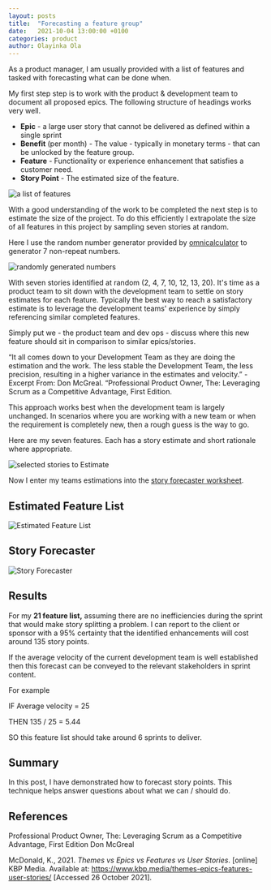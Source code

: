 ```yaml
---
layout: posts
title:  "Forecasting a feature group"
date:   2021-10-04 13:00:00 +0100
categories: product
author: Olayinka Ola
---
```


As a product manager, I am usually provided with a list of features and tasked with forecasting what can be done when.

My first step step is to work with the product & development team to document all proposed epics. The following structure of headings works very well.

- **Epic** - a large user story that cannot be delivered as defined within a single sprint
- **Benefit** (per month) - The value - typically in monetary terms - that can be unlocked by the feature group.
- **Feature** - Functionality or experience enhancement that satisfies a customer need.
- **Story Point** - The estimated size of the feature.

<img src="{{ site.url }}{{ site.baseurl }}/assets/images/feature_list.png" alt="a list of features">

With a good understanding of the work to be completed the next step is to estimate the size of the project. To do this efficiently I extrapolate the size of all features in this project by sampling seven stories at random.

Here I use the random number generator provided by [omnicalculator](https://www.omnicalculator.com/statistics/random-number)  to generator 7 non-repeat numbers.

<img src="{{ site.url }}{{ site.baseurl }}/assets/images/randon_numbers.png" alt="randomly generated numbers">

With seven stories identified at random (2, 4, 7, 10, 12, 13, 20). It's time as a product team to sit down with the development team to settle on story estimates for each feature. Typically the best way to reach a satisfactory estimate is to leverage the development teams' experience by simply referencing similar completed features.

Simply put we - the product team and dev ops - discuss where this new feature should sit in comparison to similar epics/stories.


“It all comes down to your Development Team as they are doing the estimation and the work. The less stable the Development Team, the less precision, resulting in a higher variance in the estimates and velocity.”
    - Excerpt From: Don McGreal. “Professional Product Owner, The: Leveraging Scrum as a Competitive Advantage, First Edition.

This approach works best when the development team is largely unchanged. In scenarios where you are working with a new team or when the requirement is completely new, then a rough guess is the way to go.

Here are my seven features. Each has a story estimate and short rationale where appropriate.

<img src="{{ site.url }}{{ site.baseurl }}/assets/images/selected_stories_to_Estimate.png" alt="selected stories to Estimate">


Now I enter my teams estimations into the [story forecaster worksheet](https://github.com/FocusedObjective/FocusedObjective.Resources/tree/master/Spreadsheets).

## Estimated Feature List

<img src="{{ site.url }}{{ site.baseurl }}/assets/images/Estimation1.png" alt="Estimated Feature List">

## Story Forecaster

<img src="{{ site.url }}{{ site.baseurl }}/assets/images/estimation results.png" alt="Story Forecaster">

## Results

For my **21 feature list,** assuming there are no inefficiencies during the sprint that would make story splitting a problem. I can report to the client or sponsor with a 95% certainty that the identified enhancements will cost around 135 story points.

If the average velocity of the current development team is well established then this forecast can be conveyed to the relevant stakeholders in sprint content.

For example

IF Average velocity = 25

THEN 135 / 25 = 5.44

SO this feature list should take around 6 sprints to deliver.

## Summary
In this post, I have demonstrated how to forecast story points. This technique helps answer questions about what we can / should do.

## References

Professional Product Owner, The: Leveraging Scrum as a Competitive Advantage, First Edition Don McGreal

McDonald, K., 2021. *Themes vs Epics vs Features vs User Stories*. [online] KBP Media. Available at: <https://www.kbp.media/themes-epics-features-user-stories/> [Accessed 26 October 2021].
